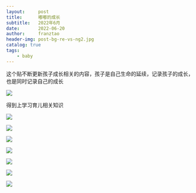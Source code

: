 ```yaml
---
layout:     post
title:      嘟嘟的成长
subtitle:   2022年6月
date:       2022-06-20
author:     franztao
header-img: post-bg-re-vs-ng2.jpg
catalog: true
tags:
    - baby
---
```


这个贴不断更新孩子成长相关的内容，孩子是自己生命的延续，记录孩子的成长，也是同时记录自己的成长

![](C:\Users\franztao\AppData\Roaming\marktext\images\2022-10-21-22-51-46-7023a1a23b7b9380dc77231ffe8c207.jpg)

得到上学习育儿相关知识

![](C:\Users\franztao\AppData\Roaming\marktext\images\2022-10-21-22-51-55-6447e6a4daf6f10c79cf2ca80e15cd5.jpg)

![](C:\Users\franztao\AppData\Roaming\marktext\images\2022-10-21-22-51-59-8ea53454ff85117de88f9ffc542709d.jpg)

![](C:\Users\franztao\AppData\Roaming\marktext\images\2022-10-21-22-52-07-c5bf36c227b60251d117593080fc57d.jpg)

![](C:\Users\franztao\AppData\Roaming\marktext\images\2022-10-21-22-52-15-4d936c4807eae812961864b9affe2d3.jpg)

![](C:\Users\franztao\AppData\Roaming\marktext\images\2022-10-21-22-52-22-8f8efbc386ec78af196ff54955f4a2b.jpg)

![](C:\Users\franztao\AppData\Roaming\marktext\images\2022-10-21-22-52-34-d4060ac2cc4ca6c1761910aede6d1c0.jpg)

![](C:\Users\franztao\AppData\Roaming\marktext\images\2022-10-21-22-52-42-f1b303f0530d2078163dc9bd8621c59.png)
